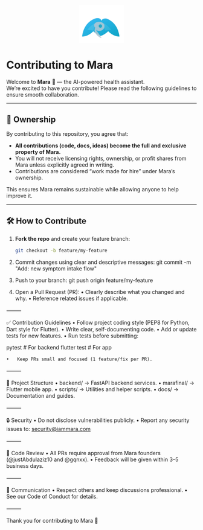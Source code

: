 <div align="center">
	<img src="marafinal/assets/logo.png" alt="Mara Logo" width="120" />
	
</div>

# Contributing to Mara

Welcome to **Mara** 🚀 — the AI-powered health assistant.  
We’re excited to have you contribute! Please read the following guidelines to ensure smooth collaboration.

---

## 📌 Ownership
By contributing to this repository, you agree that:
- **All contributions (code, docs, ideas) become the full and exclusive property of Mara.**
- You will not receive licensing rights, ownership, or profit shares from Mara unless explicitly agreed in writing.
- Contributions are considered “work made for hire” under Mara’s ownership.

This ensures Mara remains sustainable while allowing anyone to help improve it.

---

## 🛠 How to Contribute
1. **Fork the repo** and create your feature branch: 
   ```bash
   git checkout -b feature/my-feature

2.	Commit changes using clear and descriptive messages:
    git commit -m "Add: new symptom intake flow"

3.	Push to your branch:
    git push origin feature/my-feature

4.	Open a Pull Request (PR):
•	Clearly describe what you changed and why.
•	Reference related issues if applicable.

⸻

✅ Contribution Guidelines
	•	Follow project coding style (PEP8 for Python, Dart style for Flutter).
	•	Write clear, self-documenting code.
	•	Add or update tests for new features.
	•	Run tests before submitting:

pytest   # For backend
flutter test   # For app

	•	Keep PRs small and focused (1 feature/fix per PR).

⸻

📂 Project Structure
	•	backend/ → FastAPI backend services.
	•	marafinal/ → Flutter mobile app.
	•	scripts/ → Utilities and helper scripts.
	•	docs/ → Documentation and guides.

⸻

🔒 Security
	•	Do not disclose vulnerabilities publicly.
	•	Report any security issues to: security@iammara.com

⸻

👥 Code Review
	•	All PRs require approval from Mara founders (@justAbdulaziz10 and @gqnxx).
	•	Feedback will be given within 3–5 business days.

⸻

💬 Communication
	•	Respect others and keep discussions professional.
	•	See our Code of Conduct for details.

⸻

Thank you for contributing to Mara 🙌

